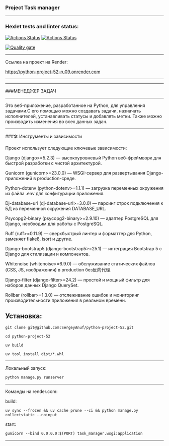 ### Project Task manager
__________________________________________________________________________________________________________________
### Hexlet tests and linter status:
[![Actions Status](https://github.com/SergeyAnuf/python-project-52/actions/workflows/hexlet-check.yml/badge.svg)](https://github.com/SergeyAnuf/python-project-52/actions/workflows/hexlet-check.yml)
[![Actions Status](https://github.com/SergeyAnuf/python-project-52/actions/workflows/my_workflow.yml/badge.svg)](https://github.com/SergeyAnuf/python-project-52/actions/workflows/my_workflow.yml)


[![Quality gate](https://sonarcloud.io/api/project_badges/quality_gate?project=SergeyAnuf_python-project-52)](https://sonarcloud.io/summary/new_code?id=SergeyAnuf_python-project-52)
__________________________________________________________________________
Ссылка на проект на Render:

https://python-project-52-ru09.onrender.com
__________________________________________________________________________
***
###МЕНЕДЖЕР ЗАДАЧ 
___________________________________________________________________________
Это веб-приложение, разработанное на Python, для управления задачами.С его помощью можно создавать задачи, назначать исполнителей, устанавливать статусы и добавлять метки. Также можно производить изменения во всех данных задач.
__________________________________________________________________________

###🛠️ Инструменты и зависимости

Проект использует следующие ключевые зависимости:

Django (django>=5.2.3) — высокоуровневый Python веб-фреймворк для быстрой разработки с чистой архитектурой.

Gunicorn (gunicorn>=23.0.0) — WSGI-сервер для развертывания Django-приложений в production-среде.

Python-dotenv (python-dotenv>=1.1.1) — загрузка переменных окружения из файла .env для конфигурации приложения.

Dj-database-url (dj-database-url>=3.0.0) — парсинг строк подключения к БД из переменной окружения DATABASE_URL.

Psycopg2-binary (psycopg2-binary>=2.9.10) — адаптер PostgreSQL для Django, необходим для работы с PostgreSQL.

Ruff (ruff>=0.11.9) — сверхбыстрый линтер и форматтер для Python, заменяет flake8, isort и другие.

Django-bootstrap5 (django-bootstrap5>=25.1) — интеграция Bootstrap 5 с Django для стилизации и компонентов.

Whitenoise (whitenoise>=6.9.0) — обслуживание статических файлов (CSS, JS, изображения) в production без反向代理.

Django-filter (django-filter>=24.2) — простой и мощный фильтр для наборов данных Django QuerySet.

Rollbar (rollbar>=1.3.0) — отслеживание ошибок и мониторинг производительности приложения в реальном времени.



## Установка:

````
git clone git@github.com:SergeyAnuf/python-project-52.git
````

````
cd python-project-52
````

`````
uv build
``````

````````
uv tool install dist/*.whl
````````

***

Локальный запуск:
````
python manage.py runserver
````
***
Команды на render.com:

build:
````
uv sync --frozen && uv cache prune --ci && python manage.py collectstatic --noinput
````
start:
````
gunicorn --bind 0.0.0.0:$(PORT) task_manager.wsgi:application
````
***
